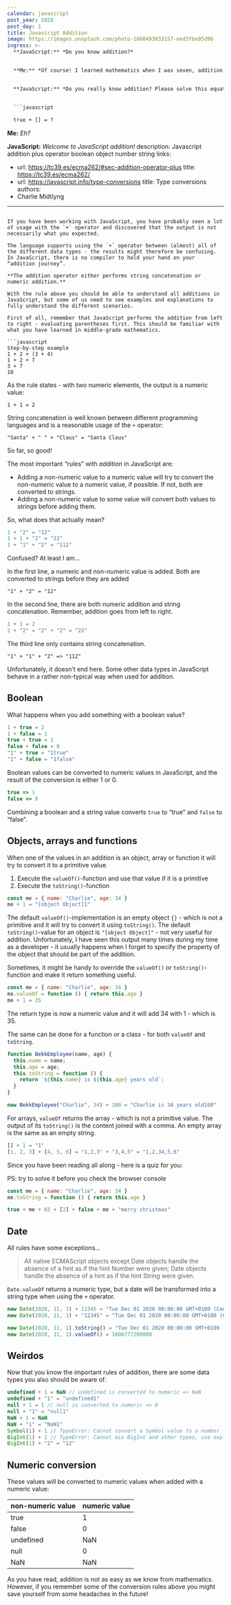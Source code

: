 ```yaml
---
calendar: javascript
post_year: 2020
post_day: 1
title: Javascript Addition
image: https://images.unsplash.com/photo-1600493033157-eed3fbe95d96
ingress: >-
  **JavaScript:** *Do you know addition?*


  **Me:** *Of course! I learned mathematics when I was seven, addition is fairly easy!*


  **JavaScript:** *Do you really know addition? Please solve this equation*


  ```javascript

  true + [] = ?

  ```


  **Me:** *Eh?*


  **JavaScript:** *Welcome to JavaScript addition!*
description: Javascript addition plus operator boolean object number string
links:
  - url: https://tc39.es/ecma262/#sec-addition-operator-plus
    title: https://tc39.es/ecma262/
  - url: https://javascript.info/type-conversions
    title: Type conversions
authors:
  - Charlie Midtlyng
---
```

If you have been working with JavaScript, you have probably seen a lot of usage with the `+` operator and discovered that the output is not necessarily what you expected.

The language supports using the `+` operator between (almost) all of the different data types - the results might therefore be confusing. In JavaScript, there is no compiler to hold your hand on your “addition journey”.

**The addition operator either performs string concatenation or numeric addition.**

With the rule above you should be able to understand all additions in JavaScript, but some of us need to see examples and explanations to fully understand the different scenarios.

First of all, remember that JavaScript performs the addition from left to right - evaluating parentheses first. This should be familiar with what you have learned in middle-grade mathematics.

```javascript
Step-by-step example
1 + 2 + (3 + 4)
1 + 2 + 7
3 + 7
10
```

As the rule states - with two numeric elements, the output is a numeric value:

```1 + 1 = 2```

String concatenation is well known between different programming languages and is a  reasonable usage of the `+` operator:

`"Santa" + " " + "Claus" = "Santa Claus"`

So far, so good!

The most important “rules” with _addition_ in JavaScript are:

* Adding a non-numeric value to a numeric value will try to convert the non-numeric value to a numeric value, if possible. If not, both are converted to strings.
* Adding a non-numeric value to some value will convert both values to strings before adding them.

So, what does that actually mean?

```javascript
1 + "2" = "12"
1 + 1 + "2" = "22"
1 + "1" + "2" = "112"
```

Confused? At least I am…

In the first line, a numeric and non-numeric value is added. Both are converted to strings before they are added

```"1" + "2" = "12"```

In the second line, there are both numeric addition and string concatenation. Remember, addition goes from left to right. 

```javascript
1 + 1 = 2
2 + "2" = "2" + "2" = "22"
```

The third line only contains string concatenation.

`"1" + "1" + "2" => "112"`

Unfortunately, it doesn’t end here. Some other data types in JavaScript behave in a rather non-typical way when used for addition.

## Boolean

What happens when you add something with a boolean value?

```javascript
1 + true = 2
1 + false = 1
true + true = 2
false + false = 0
"1" + true = "1true"
"1" + false = "1false"
```

Boolean values can be converted to numeric values in JavaScript, and the result of the conversion is either 1 or 0.

```javascript
true => 1
false => 0
```

Combining a boolean and a string value converts `true` to “true” and `false` to “false”.

## Objects, arrays and functions

When one of the values in an addition is an object, array or function it will try to convert it to a primitive value.
1) Execute the `valueOf()`-function and use that value if it is a primitive
2) Execute the `toString()`-function

```javascript
const me = { name: "Charlie", age: 34 }
me + 1 = "[object Object]1"
```

The default `valueOf()`-implementation is an empty object `{}` - which is not a primitive and it will try to convert it using `toString()`. The default `toString()`-value for an object is `"[object Object]"` - not very useful for addition. Unfortunately, I have seen this output many times during my time as a developer - it usually happens when I forget to specify the property of the object that should be part of the addition.

Sometimes, it might be handy to override the `valueOf()` or `toString()`-function and make it return something useful.

```javascript
const me = { name: "Charlie", age: 34 }
me.valueOf = function () { return this.age }
me + 1 = 35
```

The return type is now a numeric value and it will add 34 with 1 - which is 35.

The same can be done for a function or a class - for both `valueOf` and `toString`.

```javascript
function BekkEmployee(name, age) {
  this.name = name;
  this.age = age;
  this.toString = function () {
    return `${this.name} is ${this.age} years old`;
  }
}

new BekkEmployee("Charlie", 34) + 100 = "Charlie is 34 years old100"
```

For arrays, `valueOf` returns the array - which is not a primitive value. The output of its `toString()` is the content joined with a comma. An empty array is the same as an empty string.

```javascript
[] + 1 = "1"
[1, 2, 3] + [4, 5, 6] = "1,2,3" + "3,4,5" = "1,2,34,5,6"
```

Since you have been reading all along - here is a quiz for you:

PS: try to solve it before you check the browser console

```javascript
const me = { name: "Charlie", age: 34 }
me.toString = function () { return this.age }

true + me + 65 + [2] + false + me + "merry christmas"
```

## Date
All rules have some exceptions...
> All native ECMAScript objects except Date objects handle the absence of a hint as if the hint Number were given; Date objects handle the absence of a hint as if the hint String were given.

`Date.valueOf` returns a numeric type, but a date will be transformed into a string type when using the `+` operator.

```javascript
new Date(2020, 11, 1) + 12345 = "Tue Dec 01 2020 00:00:00 GMT+0100 (Central European Standard Time)12345"
new Date(2020, 11, 1) + "12345" = "Tue Dec 01 2020 00:00:00 GMT+0100 (Central European Standard Time)12345"

new Date(2020, 11, 1).toString() = "Tue Dec 01 2020 00:00:00 GMT+0100 (Central European Standard Time)"
new Date(2020, 11, 1).valueOf() = 1606777200000
```

## Weirdos

Now that you know the important rules of addition, there are some data types you also should be aware of:

```javascript
undefined + 1 = NaN // undefined is converted to numeric => NaN
undefined + "1" = "undefined1"
null + 1 = 1 // null is converted to numeric => 0
null + "1" = "null1"
NaN + 1 = NaN
NaN + "1" = "NaN1"
Symbol(1) + 1 // TypeError: Cannot convert a Symbol value to a number
BigInt(1) + 1 // TypeError: Cannot mix BigInt and other types, use explicit conversions
BigInt(1) + "2" = "12"
```

## Numeric conversion

These values will be converted to numeric values when added with a numeric value:

| non-numeric value | numeric value |
| ----------------- | ------------- |
| true              | 1             |
| false             | 0             |
| undefined         | NaN           |
| null              | 0             |
| NaN               | NaN           |


As you have read, addition is not as easy as we know from mathematics. However, if you remember some of the conversion rules above you might save yourself from some headaches in the future!